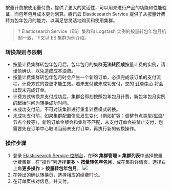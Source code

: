 按量计费按使用量付费，提供了更大的灵活性，可以用来进行产品的功能和性能验证，而包年包月成本更为划算。腾讯云 Elasticsearch Service 提供了从按量计费转为包年包月的能力，以满足您灵活地购买和使用集群。

> ? Elasticsearch Service（ES）集群和 Logstash 实例的按量转包年包月机制一致，下文以 ES 集群为例介绍。

### 转换规则与限制
- 按量计费集群转包年包月后，包年包月的集群**无法转回成**按量计费的实例，请谨慎确认，以免造成成本浪费。
- 按量计费集群转包年包月时会产生一个新购订单，必须完成该订单的支付流程，计费方式的变更才能生效。若未支付或未成功支付，您的 [订单中心](https://console.cloud.tencent.com/deal) 将会出现未完成订单。
- 计费方式转换并支付成功后，集群会即刻按照包年包月计费，新包年包月实例的起始时间为转换成功时间。
- 未成功支付前，不可对该集群进行重复计费模式转换。
- 未成功支付前，如果集群配置信息发生变化（例如扩容：调整节点类型/磁盘/节点个数等），新购订单金额会和集群不匹配，未支付订单会被禁止支付，您需要先在订单中心取消当前未支付订单，再执行新的转换操作。

### 操作步骤
1. 登录 [Elasticsearch Service 控制台](https://console.cloud.tencent.com/es)，在**ES 集群管理 > 集群列表**中选择按量计费集群，在“操作”列选择**更多** > **按量转包年包月**，或在集群详情页，选择右上角**更多操作** > **按量转包年包月**。
![](https://qcloudimg.tencent-cloud.cn/raw/92ffc5f220e0e133796f9760b3dacf61.png)
2. 在弹出的确认转换页，选择相应的续费时长。
3. 在订单页核对信息，并支付。
